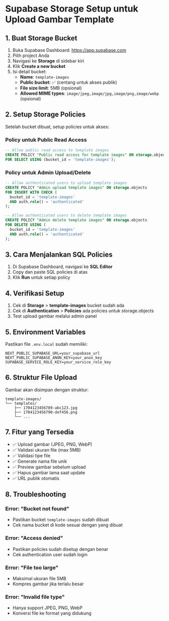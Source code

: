 # Supabase Storage Setup untuk Upload Gambar Template

## 1. Buat Storage Bucket

1. Buka Supabase Dashboard: https://app.supabase.com
2. Pilih project Anda
3. Navigasi ke **Storage** di sidebar kiri
4. Klik **Create a new bucket**
5. Isi detail bucket:
   - **Name**: `template-images`
   - **Public bucket**: ✅ (centang untuk akses publik)
   - **File size limit**: 5MB (opsional)
   - **Allowed MIME types**: `image/jpeg,image/jpg,image/png,image/webp` (opsional)

## 2. Setup Storage Policies

Setelah bucket dibuat, setup policies untuk akses:

### Policy untuk Public Read Access
```sql
-- Allow public read access to template images
CREATE POLICY "Public read access for template images" ON storage.objects
FOR SELECT USING (bucket_id = 'template-images');
```

### Policy untuk Admin Upload/Delete
```sql
-- Allow authenticated users to upload template images
CREATE POLICY "Admin upload template images" ON storage.objects
FOR INSERT WITH CHECK (
  bucket_id = 'template-images' 
  AND auth.role() = 'authenticated'
);

-- Allow authenticated users to delete template images
CREATE POLICY "Admin delete template images" ON storage.objects
FOR DELETE USING (
  bucket_id = 'template-images' 
  AND auth.role() = 'authenticated'
);
```

## 3. Cara Menjalankan SQL Policies

1. Di Supabase Dashboard, navigasi ke **SQL Editor**
2. Copy dan paste SQL policies di atas
3. Klik **Run** untuk setiap policy

## 4. Verifikasi Setup

1. Cek di **Storage** > **template-images** bucket sudah ada
2. Cek di **Authentication** > **Policies** ada policies untuk storage.objects
3. Test upload gambar melalui admin panel

## 5. Environment Variables

Pastikan file `.env.local` sudah memiliki:
```env
NEXT_PUBLIC_SUPABASE_URL=your_supabase_url
NEXT_PUBLIC_SUPABASE_ANON_KEY=your_anon_key
SUPABASE_SERVICE_ROLE_KEY=your_service_role_key
```

## 6. Struktur File Upload

Gambar akan disimpan dengan struktur:
```
template-images/
└── templates/
    ├── 1704123456789-abc123.jpg
    ├── 1704123456790-def456.png
    └── ...
```

## 7. Fitur yang Tersedia

- ✅ Upload gambar (JPEG, PNG, WebP)
- ✅ Validasi ukuran file (max 5MB)
- ✅ Validasi tipe file
- ✅ Generate nama file unik
- ✅ Preview gambar sebelum upload
- ✅ Hapus gambar lama saat update
- ✅ URL publik otomatis

## 8. Troubleshooting

### Error: "Bucket not found"
- Pastikan bucket `template-images` sudah dibuat
- Cek nama bucket di kode sesuai dengan yang dibuat

### Error: "Access denied"
- Pastikan policies sudah disetup dengan benar
- Cek authentication user sudah login

### Error: "File too large"
- Maksimal ukuran file 5MB
- Kompres gambar jika terlalu besar

### Error: "Invalid file type"
- Hanya support JPEG, PNG, WebP
- Konversi file ke format yang didukung